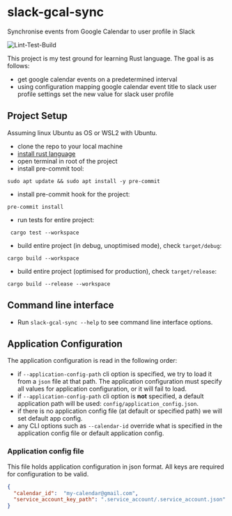# slack-gcal-sync
Synchronise events from Google Calendar to user profile in Slack

![Lint-Test-Build](https://github.com/Tomasz-Kluczkowski/slack-gcal-sync/actions/workflows/ci.yml/badge.svg)

This project is my test ground for learning Rust language.
The goal is as follows:
- get google calendar events on a predetermined interval
- using configuration mapping google calendar event title to slack user profile settings set the new value for slack user profile

## Project Setup

Assuming linux Ubuntu as OS or WSL2 with Ubuntu.

- clone the repo to your local machine
- [install rust language](https://www.rust-lang.org/tools/install)
- open terminal in root of the project
- install pre-commit tool:
```shell
sudo apt update && sudo apt install -y pre-commit
```
- install pre-commit hook for the project:
```shell
pre-commit install
```
- run tests for entire project:
```shell
 cargo test --workspace
```
- build entire project (in debug, unoptimised mode), check `target/debug`:
```shell
cargo build --workspace
```
- build entire project (optimised for production), check `target/release`:
```shell
cargo build --release --workspace
```

## Command line interface

- Run `slack-gcal-sync --help` to see command line interface options.

## Application Configuration

The application configuration is read in the following order:
- if `--application-config-path` cli option is specified, we try to load it from a `json` file at that path.
  The application configuration must specify all values for application configuration, or it will fail to load.
- if `--application-config-path` cli option is **not** specified, a default application path will be used: `config/application_config.json`.
- if there is no application config file (at default or specified path) we will set default app config.
- any CLI options such as `--calendar-id` override what is specified in the application config file or default application config.

### Application config file

This file holds application configuration in json format. All keys are required for configuration to be valid.

```json
{
  "calendar_id":  "my-calendar@gmail.com",
  "service_account_key_path": ".service_account/.service_account.json"
}
```
